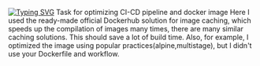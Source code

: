 [![Typing SVG](https://readme-typing-svg.herokuapp.com?color=%2336BCF7&lines=MultiStage+Dockerfile+and+Cache)](https://git.io/typing-svg)
Task for optimizing CI-CD pipeline and docker image Here I used the ready-made official Dockerhub solution for image caching, which speeds up the compilation of images many times, there are many similar caching solutions. This should save a lot of build time. Also, for example, I optimized the image using popular practices(alpine,multistage), but I didn't use your Dockerfile and workflow.
